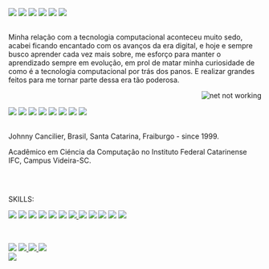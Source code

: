   ##

<div style="display: inline_block"><br>
  <a href="#" target="_blank"><img src="https://img.shields.io/badge/-%23161616.svg?style=for-the-badge&logo=Wikipedia&logoColor=white" target="_blank"></a>
  <a href="#" target="_blank"><img src="https://img.shields.io/badge/-%23161616.svg?style=for-the-badge&logo=Houzz&logoColor=white" target="_blank"></a>
  <a href="#" target="_blank"><img src="https://img.shields.io/badge/-%23161616.svg?style=for-the-badge&logo=Okta&logoColor=white" target="_blank"></a>
  <a href="#" target="_blank"><img src="https://img.shields.io/badge/-EF3939?style=for-the-badge&logo=A-Frame&logoColor=white" target="_blank"></a>
  <a href="#" target="_blank"><img src="https://img.shields.io/badge/-EF3939?style=for-the-badge&logo=Gmail&logoColor=white" target="_blank"></a>
  <a href="#" target="_blank"><img src="https://img.shields.io/badge/-%23161616.svg?style=for-the-badge&logo=Indeed&logoColor=white" target="_blank"></a>
</div>

  ##

<p>Minha relação com a tecnologia computacional aconteceu muito sedo, acabei ficando encantado com os avanços da era digital, e hoje e sempre busco aprender cada vez mais sobre, me esforço para manter o aprendizado sempre em evolução, em prol de matar minha curiosidade de como é a tecnologia computacional por trás dos panos. E realizar grandes feitos para me tornar parte dessa era tão poderosa.</p>

<img align="right" alt="net not working" src="https://media.giphy.com/media/3o6ZtjUgN29USDJlEQ/giphy.gif?cid=790b76117169755f8c15b8a212a5343089989b09c445a17a&rid=giphy.gif&ct=g">

  ##

<div style="display: inline_block"><br>
  <a href="#" target="_blank"><img src="https://img.shields.io/badge/-%23161616.svg?style=for-the-badge&logo=Joplin&logoColor=white" target="_blank"></a>
  <a href="#" target="_blank"><img src="https://img.shields.io/badge/-%23161616.svg?style=for-the-badge&logo=Okta&logoColor=white" target="_blank"></a>
  <a href="#" target="_blank"><img src="https://img.shields.io/badge/-%23161616.svg?style=for-the-badge&logo=Houzz&logoColor=white" target="_blank"></a>
  <a href="#" target="_blank"><img src="https://img.shields.io/badge/-%23161616.svg?style=for-the-badge&logo=npm&logoColor=white" target="_blank"></a>
  <a href="#" target="_blank"><img src="https://img.shields.io/badge/-%23161616.svg?style=for-the-badge&logo=npm&logoColor=white" target="_blank"></a>
  <a href="#" target="_blank"><img src="https://img.shields.io/badge/-%23161616.svg?style=for-the-badge&logo=Indeed&logoColor=white" target="_blank"></a>
  <a href="#" target="_blank"><img src="https://img.shields.io/badge/-%23161616.svg?style=for-the-badge&logo=C&logoColor=white" target="_blank"></a>
  <a href="#" target="_blank"><img src="https://img.shields.io/badge/-download-%23161616.svg?style=for-the-badge&logo=DocuSign&logoColor=white" target="_blank"></a>
  
  
  ##
  
  <p>Johnny Cancilier, Brasil, Santa Catarina, Fraiburgo - since 1999.</p>
  <p>Acadêmico em Ciéncia da Computação no Instituto Federal Catarinense IFC, Campus Videira-SC.</p>
</div>
  
  ##
  
<div style="display: inline_block"><br>
  <p>SKILLS:</p>
  <a href="#" target="_blank"><img src="https://img.shields.io/badge/react-%2320232a.svg?style=for-the-badge&logo=react&logoColor=%2361DAFB" target="_blank"></a>
  <a href="#" target="_blank"><img src="https://img.shields.io/badge/react_native-%2320232a.svg?style=for-the-badge&logo=react&logoColor=%2361DAFB" target="_blank"></a>
  <a href="#" target="_blank"><img src="https://img.shields.io/badge/css3-%231572B6.svg?style=for-the-badge&logo=css3&logoColor=white" target="_blank"></a>
  <a href="#" target="_blank"><img src="https://img.shields.io/badge/node.js-6DA55F?style=for-the-badge&logo=node.js&logoColor=white" target="_blank"></a>
  <a href="#" target="_blank"><img src="https://img.shields.io/badge/typescript-%23007ACC.svg?style=for-the-badge&logo=typescript&logoColor=white" target="_blank"></a>
  <a href="#" target="_blank"><img src="https://img.shields.io/badge/html5-%23E34F26.svg?style=for-the-badge&logo=html5&logoColor=white" target="_blank"></a>
  <a href="#" target="_blank"><img src="https://img.shields.io/badge/tailwindcss-%2338B2AC.svg?style=for-the-badge&logo=tailwind-css&logoColor=white" target="_blank">
  </a>
  <a href="#" target="_blank"><img src="https://img.shields.io/badge/c++-%2300599C.svg?style=for-the-badge&logo=c%2B%2B&logoColor=whitee" target="_blank"></a>
  <a href="#" target="_blank"><img src="https://img.shields.io/badge/php-%23777BB4.svg?style=for-the-badge&logo=php&logoColor=white" target="_blank"></a>
  <a href="#" target="_blank"><img src="https://img.shields.io/badge/javascript-%23323330.svg?style=for-the-badge&logo=javascript&logoColor=%23F7DF1E" target="_blank"></a>
  <a href="#" target="_blank"><img src="https://img.shields.io/badge/java-%23ED8B00.svg?style=for-the-badge&logo=java&logoColor=white" target="_blank"></a>
  <a href="#" target="_blank"><img src="https://img.shields.io/badge/python-3670A0?style=for-the-badge&logo=python&logoColor=ffdd54" target="_blank"></a>
</div>
  
  ##
  
<div style="display: inline_block"><br>
  <a href="https://instagram.com/johnny_cancilier" target="_blank"><img src="https://img.shields.io/badge/-@johnny_cancilier-%23E4405F?style=for-the-badge&logo=instagram&logoColor=white" target="_blank"></a>
  <a href = "mailto:johnny.cancilier@gmail.com"><img src="https://img.shields.io/badge/johnny.cancilier@gmail.com-D14836?style=for-the-badge&logo=gmail&logoColor=white" target="_blank"</a>
  <a href = "mailto:jhony.cancilier@hotmail.com"><img src="https://img.shields.io/badge/jhony.cancilier@hotmail.com-%230077B5?style=for-the-badge&logo=MicrosoftOutlook&logoColor=white" target="_blank"</a>
  <a href="https://www.linkedin.com/in/johnny-cancilier-946b81185" target="_blank"><img src="https://img.shields.io/badge/-LinkedIn-%230077B5?style=for-the-badge&logo=linkedin&logoColor=white" target="_blank"></a>  
</div>
<a href="#" target="_blank"><img src="https://img.shields.io/badge/c++-%2300599C.svg?style=for-the-badge&logo=c%2B%2B&logoColor=whitee" target="_blank"></a>
